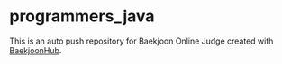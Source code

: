 # programmers_java
This is an auto push repository for Baekjoon Online Judge created with [BaekjoonHub](https://github.com/BaekjoonHub/BaekjoonHub).
